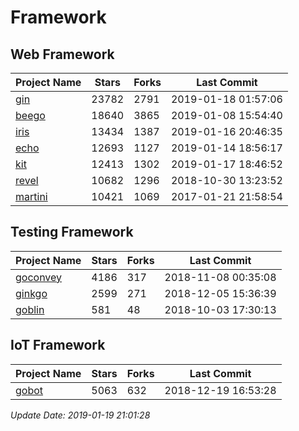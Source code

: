 # Framework

## Web Framework

| Project Name | Stars | Forks | Last Commit |
| ------------ | ----- | ----- | ----------- |
| [gin](https://github.com/gin-gonic/gin) | 23782 | 2791 | 2019-01-18 01:57:06 |
| [beego](https://github.com/astaxie/beego) | 18640 | 3865 | 2019-01-08 15:54:40 |
| [iris](https://github.com/kataras/iris) | 13434 | 1387 | 2019-01-16 20:46:35 |
| [echo](https://github.com/labstack/echo) | 12693 | 1127 | 2019-01-14 18:56:17 |
| [kit](https://github.com/go-kit/kit) | 12413 | 1302 | 2019-01-17 18:46:52 |
| [revel](https://github.com/revel/revel) | 10682 | 1296 | 2018-10-30 13:23:52 |
| [martini](https://github.com/go-martini/martini) | 10421 | 1069 | 2017-01-21 21:58:54 |

## Testing Framework

| Project Name | Stars | Forks | Last Commit |
| ------------ | ----- | ----- | ----------- |
| [goconvey](https://github.com/smartystreets/goconvey) | 4186 | 317 | 2018-11-08 00:35:08 |
| [ginkgo](https://github.com/onsi/ginkgo) | 2599 | 271 | 2018-12-05 15:36:39 |
| [goblin](https://github.com/franela/goblin) | 581 | 48 | 2018-10-03 17:30:13 |

## IoT Framework

| Project Name | Stars | Forks | Last Commit |
| ------------ | ----- | ----- | ----------- |
| [gobot](https://github.com/hybridgroup/gobot) | 5063 | 632 | 2018-12-19 16:53:28 |

*Update Date: 2019-01-19 21:01:28*